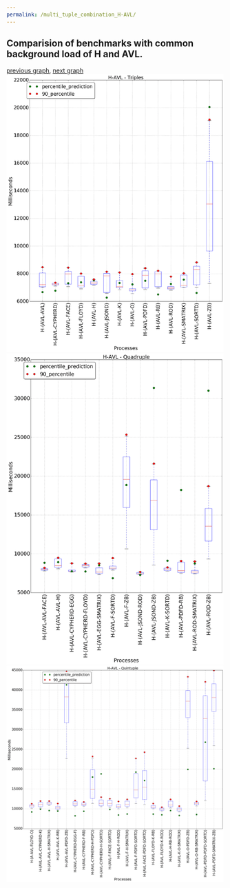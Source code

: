 ```yaml
---
permalink: /multi_tuple_combination_H-AVL/
---
```



 ## Comparision of benchmarks with common background load of H and AVL.

[previous graph](../multi_tuple_combination_FLOYD-ZB/), [next graph](../multi_tuple_combination_H-A/)
![graph figure](./images/triple/H/H-AVL_box.png)![graph figure](./images/quadruple/H/H-AVL_box.png)![graph figure](./images/quintuple/H/H-AVL_box.png)